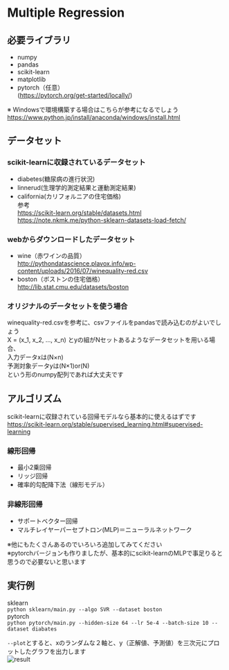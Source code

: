 # Multiple Regression
## 必要ライブラリ  
* numpy  
* pandas  
* scikit-learn  
* matplotlib
* pytorch（任意）  
(https://pytorch.org/get-started/locally/)  

※ Windowsで環境構築する場合はこちらが参考になるでしょう  
https://www.python.jp/install/anaconda/windows/install.html

## データセット  
### scikit-learnに収録されているデータセット  
* diabetes(糖尿病の進行状況)  
* linnerud(生理学的測定結果と運動測定結果)  
* california(カリフォルニアの住宅価格)  
参考  
https://scikit-learn.org/stable/datasets.html  
https://note.nkmk.me/python-sklearn-datasets-load-fetch/  

### webからダウンロードしたデータセット  
* wine（赤ワインの品質）  
http://pythondatascience.plavox.info/wp-content/uploads/2016/07/winequality-red.csv  
* boston（ボストンの住宅価格）  
http://lib.stat.cmu.edu/datasets/boston  

### オリジナルのデータセットを使う場合  
winequality-red.csvを参考に、csvファイルをpandasで読み込むのがよいでしょう  
X = (x_1, x_2, ..., x_n) とyの組がNセットあるようなデータセットを用いる場合、  
入力データxは(N×n)  
予測対象データyは(N×1)or(N)      
という形のnumpy配列であれば大丈夫です  

## アルゴリズム
scikit-learnに収録されている回帰モデルなら基本的に使えるはずです  
https://scikit-learn.org/stable/supervised_learning.html#supervised-learning  

### 線形回帰
* 最小2乗回帰
* リッジ回帰
* 確率的勾配降下法（線形モデル）

### 非線形回帰
* サポートベクター回帰
* マルチレイヤーパーセプトロン(MLP)＝ニューラルネットワーク  

※他にもたくさんあるのでいろいろ追加してみてください  
※pytorchバージョンも作りましたが、基本的にscikit-learnのMLPで事足りると思うので必要ないと思います

## 実行例
sklearn  
`python sklearn/main.py --algo SVR --dataset boston`  
pytorch  
`python pytorch/main.py --hidden-size 64 --lr 5e-4 --batch-size 10 --dataset diabates` 

`--plot`とすると、xのランダムな２軸と、y（正解値、予測値）を三次元にプロットしたグラフを出力します  
![result](https://user-images.githubusercontent.com/41198657/179135411-96a9f8ab-eba8-4c97-98fa-1e5d572937db.png)
